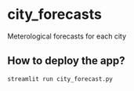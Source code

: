 # city_forecasts
Meterological forecasts for each city

## How to deploy the app?
`streamlit run city_forecast.py`